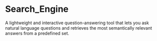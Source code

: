 # Search_Engine
A lightweight and interactive question-answering tool that lets you ask natural language questions and retrieves the most semantically relevant answers from a predefined  set.
